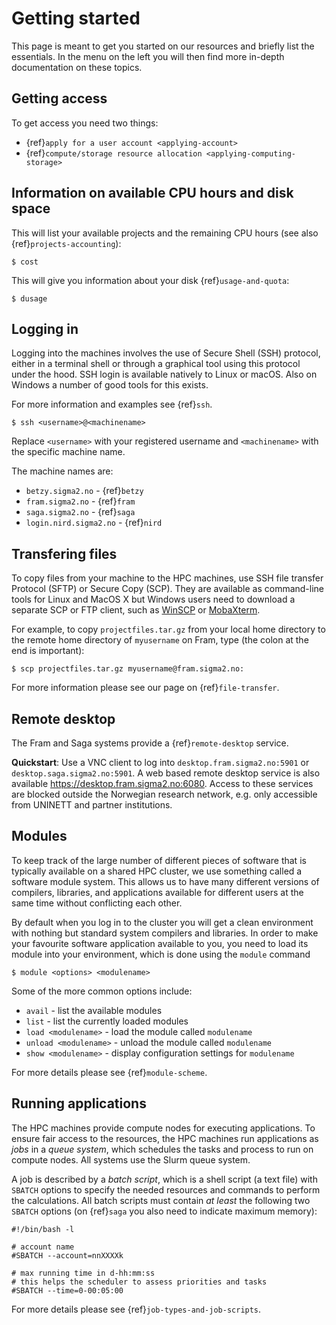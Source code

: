 # Getting started

This page is meant to get you started on our resources and briefly list the
essentials.  In the menu on the left you will then find more in-depth
documentation on these topics.


## Getting access

To get access you need two things:
- {ref}`apply for a user account <applying-account>`
- {ref}`compute/storage resource allocation <applying-computing-storage>`


## Information on available CPU hours and disk space

This will list your available projects and the remaining CPU hours
(see also {ref}`projects-accounting`):
```console
$ cost
```

This will give you information about your disk {ref}`usage-and-quota`:
```console
$ dusage
```


## Logging in

Logging into the machines involves the use of Secure Shell (SSH) protocol,
either in a terminal shell or through a graphical tool using this protocol
under the hood.  SSH login is available natively to Linux or macOS. Also on
Windows a number of good tools for this exists.

For more information and examples see {ref}`ssh`.

```console
$ ssh <username>@<machinename>
```

Replace `<username>` with your registered username and `<machinename>` with the 
specific machine name.

The machine names are:
- `betzy.sigma2.no` - {ref}`betzy`
- `fram.sigma2.no` - {ref}`fram`
- `saga.sigma2.no` - {ref}`saga`
- `login.nird.sigma2.no` - {ref}`nird`


## Transfering files

To copy files from your machine to the HPC machines, use SSH file transfer
Protocol (SFTP) or Secure Copy (SCP). They are available as command-line tools
for Linux and MacOS X but Windows users need to download a separate SCP or FTP
client, such as [WinSCP](https://winscp.net/) or [MobaXterm](https://mobaxterm.mobatek.net/).

For example, to copy `projectfiles.tar.gz` from your local home directory
to the remote home directory of `myusername` on
Fram, type (the colon at the end is important):

```console
$ scp projectfiles.tar.gz myusername@fram.sigma2.no:
```

For more information please see our page on {ref}`file-transfer`.


## Remote desktop

The Fram and Saga systems provide a {ref}`remote-desktop` service.

**Quickstart**: Use a VNC client to log into `desktop.fram.sigma2.no:5901` or
`desktop.saga.sigma2.no:5901`. A web based remote desktop service is also
available <https://desktop.fram.sigma2.no:6080>. Access to these services are
blocked outside the Norwegian research network, e.g. only accessible from
UNINETT and partner institutions.


## Modules

To keep track of the large number of different pieces of software that is
typically available on a shared HPC cluster, we use something called a software
module system. This allows us to have many different versions of compilers,
libraries, and applications available for different users at the same time
without conflicting each other.

By default when you log in to the cluster you will get a clean environment with
nothing but standard system compilers and libraries. In order to make your
favourite software application available to you, you need to load its module
into your environment, which is done using the `module` command

```console
$ module <options> <modulename>
```

Some of the more common options include:

* `avail` - list the available modules
* `list` - list the currently loaded modules
* `load <modulename>` - load the module called `modulename`
* `unload <modulename>` - unload the module called `modulename`
* `show <modulename>` - display configuration settings for `modulename`

For more details please see {ref}`module-scheme`.


## Running applications

The HPC machines provide compute nodes for executing applications. To ensure
fair access to the resources, the HPC machines run applications as _jobs_ in a
_queue system_, which schedules the tasks and process to run on compute nodes.
All systems use the Slurm queue system.

A job is described by a _batch script_, which is a shell script (a text file)
with `SBATCH` options to specify the needed resources and commands to perform
the calculations. All batch scripts must contain _at least_ the following
two `SBATCH` options (on {ref}`saga` you also need to indicate maximum memory):

```
#!/bin/bash -l

# account name
#SBATCH --account=nnXXXXk

# max running time in d-hh:mm:ss
# this helps the scheduler to assess priorities and tasks
#SBATCH --time=0-00:05:00
```

For more details please see {ref}`job-types-and-job-scripts`.
